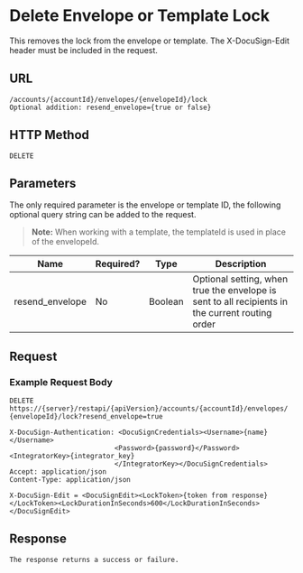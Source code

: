 # Delete Envelope or Template Lock

This removes the lock from the envelope or template. The X-DocuSign-Edit header must be included in the request.

## URL

    /accounts/{accountId}/envelopes/{envelopeId}/lock
    Optional addition: resend_envelope={true or false}

## HTTP Method

    DELETE

## Parameters

The only required parameter is the envelope or template ID, the following optional query string can be added to the request.

>**Note:** When working with a template, the templateId is used in place of the envelopeId.

|Name|Required?|Type|Description|
|----|---------|----|-----------|
|resend_envelope|No|Boolean|Optional setting, when true the envelope is sent to all recipients in the current routing order|

## Request

### Example Request Body

    DELETE https://{server}/restapi/{apiVersion}/accounts/{accountId}/envelopes/
    {envelopeId}/lock?resend_envelope=true
    
    X-DocuSign-Authentication: <DocuSignCredentials><Username>{name}</Username>
                              <Password>{password}</Password><IntegratorKey>{integrator_key}
                              </IntegratorKey></DocuSignCredentials>
    Accept: application/json
    Content-Type: application/json
    
    X-DocuSign-Edit = <DocuSignEdit><LockToken>{token from response}
    </LockToken><LockDurationInSeconds>600</LockDurationInSeconds></DocuSignEdit>

## Response

    The response returns a success or failure.
